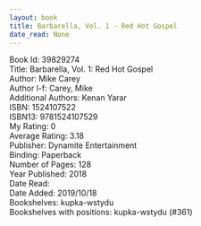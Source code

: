 ```yaml
---
layout: book
title: Barbarella, Vol. 1 - Red Hot Gospel
date_read: None
---
```


Book Id: 39829274<br />
Title: Barbarella, Vol. 1: Red Hot Gospel<br />
Author: Mike Carey<br />
Author l-f: Carey, Mike<br />
Additional Authors: Kenan Yarar<br />
ISBN: 1524107522<br />
ISBN13: 9781524107529<br />
My Rating: 0<br />
Average Rating: 3.18<br />
Publisher: Dynamite Entertainment<br />
Binding: Paperback<br />
Number of Pages: 128<br />
Year Published: 2018<br />
Date Read: <br />
Date Added: 2019/10/18<br />
Bookshelves: kupka-wstydu<br />
Bookshelves with positions: kupka-wstydu (#361)<br />


